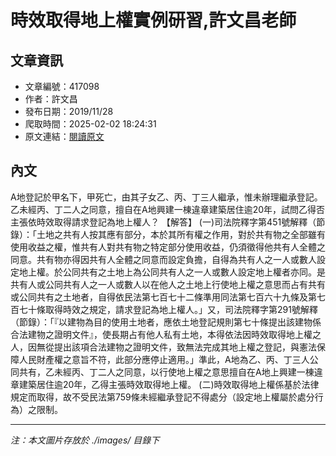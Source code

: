 # 時效取得地上權實例研習,許文昌老師

## 文章資訊
- 文章編號：417098
- 作者：許文昌
- 發布日期：2019/11/28
- 爬取時間：2025-02-02 18:24:31
- 原文連結：[閱讀原文](https://real-estate.get.com.tw/Columns/detail.aspx?no=417098)

## 內文
A地登記於甲名下，甲死亡，由其子女乙、丙、丁三人繼承，惟未辦理繼承登記。乙未經丙、丁二人之同意，擅自在A地興建一棟違章建築居住逾20年，試問乙得否主張依時效取得請求登記為地上權人？
【解答】
(一)司法院釋字第451號解釋（節錄）：「土地之共有人按其應有部分，本於其所有權之作用，對於共有物之全部雖有使用收益之權，惟共有人對共有物之特定部分使用收益，仍須徵得他共有人全體之同意。共有物亦得因共有人全體之同意而設定負擔，自得為共有人之一人或數人設定地上權。於公同共有之土地上為公同共有人之一人或數人設定地上權者亦同。是共有人或公同共有人之一人或數人以在他人之土地上行使地上權之意思而占有共有或公同共有之土地者，自得依民法第七百七十二條準用同法第七百六十九條及第七百七十條取得時效之規定，請求登記為地上權人。」又，司法院釋字第291號解釋（節錄）：「『以建物為目的使用土地者，應依土地登記規則第七十條提出該建物係合法建物之證明文件』，使長期占有他人私有土地，本得依法因時效取得地上權之人，因無從提出該項合法建物之證明文件，致無法完成其地上權之登記，與憲法保障人民財產權之意旨不符，此部分應停止適用。」準此，A地為乙、丙、丁三人公同共有，乙未經丙、丁二人之同意，以行使地上權之意思擅自在A地上興建一棟違章建築居住逾20年，乙得主張時效取得地上權。
(二)時效取得地上權係基於法律規定而取得，故不受民法第759條未經繼承登記不得處分（設定地上權屬於處分行為）之限制。

---
*注：本文圖片存放於 ./images/ 目錄下*

